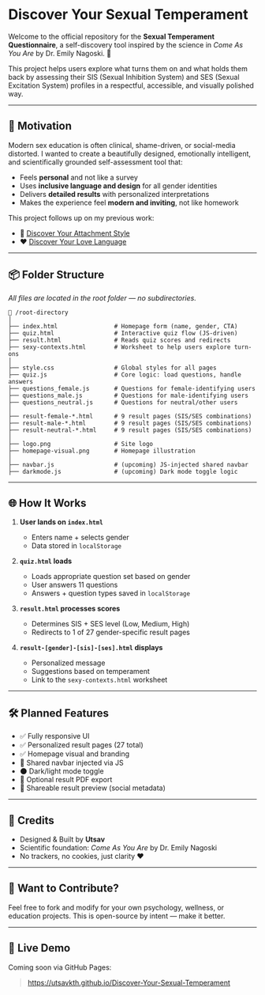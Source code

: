 # Discover Your Sexual Temperament

Welcome to the official repository for the **Sexual Temperament Questionnaire**, a self-discovery tool inspired by the science in _Come As You Are_ by Dr. Emily Nagoski. 💜

This project helps users explore what turns them on and what holds them back by assessing their SIS (Sexual Inhibition System) and SES (Sexual Excitation System) profiles in a respectful, accessible, and visually polished way.

---

## 🚀 Motivation

Modern sex education is often clinical, shame-driven, or social-media distorted. I wanted to create a beautifully designed, emotionally intelligent, and scientifically grounded self-assessment tool that:

- Feels **personal** and not like a survey
- Uses **inclusive language and design** for all gender identities
- Delivers **detailed results** with personalized interpretations
- Makes the experience feel **modern and inviting**, not like homework

This project follows up on my previous work:
- 🧠 [Discover Your Attachment Style](https://utsavkth.github.io/Discover-Your-Attachment-Style/)
- ❤️ [Discover Your Love Language](https://utsavkth.github.io/Discover-Your-Love-Language/)

---

## 📦 Folder Structure
_All files are located in the root folder — no subdirectories._

```
📁 /root-directory
│
├── index.html                # Homepage form (name, gender, CTA)
├── quiz.html                 # Interactive quiz flow (JS-driven)
├── result.html               # Reads quiz scores and redirects
├── sexy-contexts.html        # Worksheet to help users explore turn-ons
│
├── style.css                 # Global styles for all pages
├── quiz.js                   # Core logic: load questions, handle answers
├── questions_female.js       # Questions for female-identifying users
├── questions_male.js         # Questions for male-identifying users
├── questions_neutral.js      # Questions for neutral/other users
│
├── result-female-*.html      # 9 result pages (SIS/SES combinations)
├── result-male-*.html        # 9 result pages (SIS/SES combinations)
├── result-neutral-*.html     # 9 result pages (SIS/SES combinations)
│
├── logo.png                  # Site logo
├── homepage-visual.png       # Homepage illustration
│
├── navbar.js                 # (upcoming) JS-injected shared navbar
├── darkmode.js               # (upcoming) Dark mode toggle logic
```

---

## 🌐 How It Works

1. **User lands on `index.html`**
   - Enters name + selects gender
   - Data stored in `localStorage`

2. **`quiz.html` loads**
   - Loads appropriate question set based on gender
   - User answers 11 questions
   - Answers + question types saved in `localStorage`

3. **`result.html` processes scores**
   - Determines SIS + SES level (Low, Medium, High)
   - Redirects to 1 of 27 gender-specific result pages

4. **`result-[gender]-[sis]-[ses].html` displays**
   - Personalized message
   - Suggestions based on temperament
   - Link to the `sexy-contexts.html` worksheet

---

## 🛠 Planned Features

- ✅ Fully responsive UI
- ✅ Personalized result pages (27 total)
- ✅ Homepage visual and branding
- 🔄 Shared navbar injected via JS
- 🌑 Dark/light mode toggle
- 📄 Optional result PDF export
- 🔗 Shareable result preview (social metadata)

---

## 📣 Credits
- Designed & Built by **Utsav**
- Scientific foundation: _Come As You Are_ by Dr. Emily Nagoski
- No trackers, no cookies, just clarity ❤️

---

## 🧠 Want to Contribute?
Feel free to fork and modify for your own psychology, wellness, or education projects. This is open-source by intent — make it better.

---

## 📍 Live Demo
Coming soon via GitHub Pages:
> https://utsavkth.github.io/Discover-Your-Sexual-Temperament

